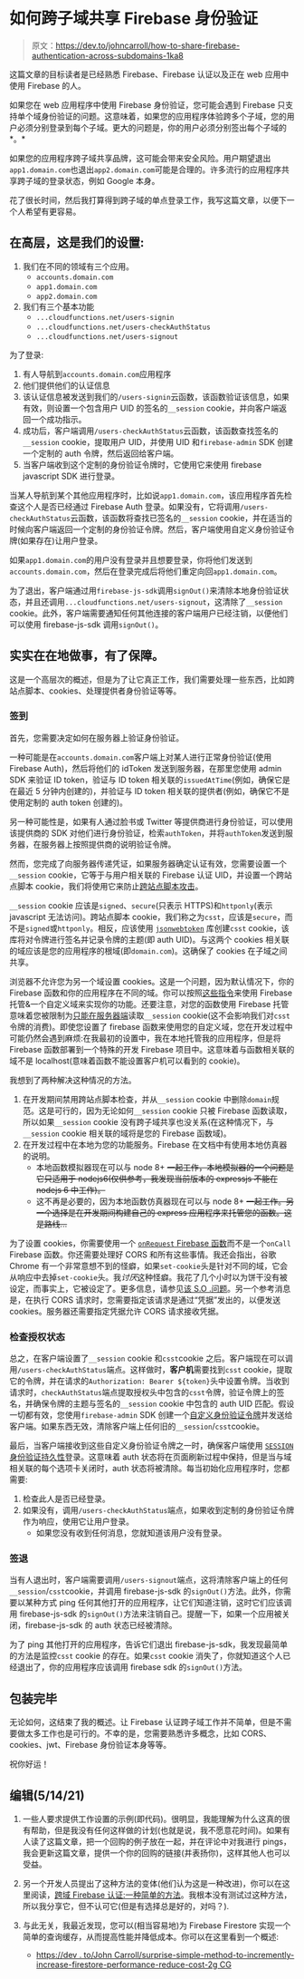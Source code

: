 # 如何跨子域共享 Firebase 身份验证

> 原文：<https://dev.to/johncarroll/how-to-share-firebase-authentication-across-subdomains-1ka8>

这篇文章的目标读者是已经熟悉 Firebase、Firebase 认证以及正在 web 应用中使用 Firebase 的人。

如果您在 web 应用程序中使用 Firebase 身份验证，您可能会遇到 Firebase 只支持单个域身份验证的问题。这意味着，如果您的应用程序体验跨多个子域，您的用户必须分别登录到每个子域。更大的问题是，你的用户必须分别签出每个子域的*。*

如果您的应用程序跨子域共享品牌，这可能会带来安全风险。用户期望退出`app1.domain.com`也退出`app2.domain.com`可能是合理的。许多流行的应用程序共享跨子域的登录状态，例如 Google 本身。

花了很长时间，然后我打算得到跨子域的单点登录工作，我写这篇文章，以便下一个人希望有更容易。

## 在高层，这是我们的设置:

1.  我们在不同的领域有三个应用。
    *   `accounts.domain.com`
    *   `app1.domain.com`
    *   `app2.domain.com`
2.  我们有三个基本功能
    *   `...cloudfunctions.net/users-signin`
    *   `...cloudfunctions.net/users-checkAuthStatus`
    *   `...cloudfunctions.net/users-signout`

为了登录:

1.  有人导航到`accounts.domain.com`应用程序
2.  他们提供他们的认证信息
3.  该认证信息被发送到我们的`/users-signin`云函数，该函数验证该信息，如果有效，则设置一个包含用户 UID 的签名的`__session` cookie，并向客户端返回一个成功指示。
4.  成功后，客户端调用`/users-checkAuthStatus`云函数，该函数查找签名的`__session` cookie，提取用户 UID，并使用 UID 和`firebase-admin` SDK 创建一个定制的 auth 令牌，然后返回给客户端。
5.  当客户端收到这个定制的身份验证令牌时，它使用它来使用 firebase javascript SDK 进行登录。

当某人导航到某个其他应用程序时，比如说`app1.domain.com`，该应用程序首先检查这个人是否已经通过 Firebase Auth 登录。如果没有，它将调用`/users-checkAuthStatus`云函数，该函数将查找已签名的`__session` cookie，并在适当的时候向客户端返回一个定制的身份验证令牌。然后，客户端使用自定义身份验证令牌(如果存在)让用户登录。

如果`app1.domain.com`的用户没有登录并且想要登录，你将他们发送到`accounts.domain.com`，然后在登录完成后将他们重定向回`app1.domain.com`。

为了退出，客户端通过用`firebase-js-sdk`调用`signOut()`来清除本地身份验证状态，并且还调用`...cloudfunctions.net/users-signout`，这清除了`__session` cookie。此外，客户端需要通知任何其他连接的客户端用户已经注销，以便他们可以使用 firebase-js-sdk 调用`signOut()`。

## 实实在在地做事，有了保障。

这是一个高层次的概述，但是为了让它真正工作，我们需要处理一些东西，比如跨站点脚本、cookies、处理提供者身份验证等等。

### 签到

首先，您需要决定如何在服务器上验证身份验证。

一种可能是在`accounts.domain.com`客户端上对某人进行正常身份验证(使用 Firebase Auth)，然后将他们的 idToken 发送到服务器，在那里您使用 admin SDK 来验证 ID token，验证与 ID token 相关联的`issuedAtTime`(例如，确保它是在最近 5 分钟内创建的)，并验证与 ID token 相关联的提供者(例如，确保它不是使用定制的 auth token 创建的)。

另一种可能性是，如果有人通过脸书或 Twitter 等提供商进行身份验证，可以使用该提供商的 SDK 对他们进行身份验证，检索`authToken`，并将`authToken`发送到服务器，在服务器上按照提供商的说明验证令牌。

然而，您完成了向服务器传递凭证，如果服务器确定认证有效，您需要设置一个`__session` cookie，它等于与用户相关联的 Firebase 认证 UID，并设置一个跨站点脚本 cookie，我们将使用它来防止[跨站点脚本攻击](https://en.wikipedia.org/wiki/Cross-site_scripting)。

`__session` cookie 应该是`signed`、`secure`(只表示 HTTPS)和`httponly`(表示 javascript 无法访问)。跨站点脚本 cookie，我们称之为`csst`，应该是`secure`，而不是`signed`或`httponly`。相反，应该使用 [`jsonwebtoken`](https://github.com/auth0/node-jsonwebtoken) 库创建`csst` cookie，该库将对令牌进行签名并记录令牌的主题(即 auth UID)。与这两个 cookies 相关联的域应该是您的应用程序的根域(即`domain.com`)。这确保了 cookies 在子域之间共享。

浏览器不允许您为另一个域设置 cookies。这是一个问题，因为默认情况下，你的 Firebase 函数和你的应用程序在不同的域。你可以按照[这些指令](https://stackoverflow.com/a/51461847/5490505)来使用 Firebase 托管&一个自定义域来实现你的功能。还要注意，对您的函数使用 Firebase 托管意味着您被限制为[只能在服务器端](https://firebase.google.com/docs/hosting/functions#using_cookies)读取`__session` cookie(这不会影响我们对`csst`令牌的消费)。即使您设置了 firebase 函数来使用您的自定义域，您在开发过程中可能仍然会遇到麻烦:在我最初的设置中，我在本地托管我的应用程序，但是将 Firebase 函数部署到一个特殊的开发 Firebase 项目中。这意味着与函数相关联的域不是 localhost(意味着函数不能设置客户机可以看到的 cookie)。

我想到了两种解决这种情况的方法。

1.  在开发期间禁用跨站点脚本检查，并从`__session` cookie 中删除`domain`规范。这是可行的，因为无论如何`__session` cookie 只被 Firebase 函数读取，所以如果`__session` cookie 没有跨子域共享也没关系(在这种情况下，与`__session` cookie 相关联的域将是您的 Firebase 函数域)。
2.  在开发过程中在本地为您的功能服务。Firebase 在文档中有使用本地仿真器的说明。
    *   本地函数模拟器现在可以与 node 8+ ~~一起工作，本地模拟器的一个问题是它只适用于 nodejs6(仅供参考，我发现当前版本的 expressjs 不能在 nodejs 6 中工作)。~~
    *   这不再是必要的，因为本地函数仿真器现在可以与 node 8+ ~~一起工作。另一个选择是在开发期间构建自己的 express 应用程序来托管您的函数。这是路线...~~

为了设置 cookies，你需要使用一个 [`onRequest` Firebase 函数](https://firebase.google.com/docs/functions/http-events)而不是一个`onCall` Firebase 函数。你还需要处理好 CORS 和所有这些事情。我还会指出，谷歌 Chrome 有一个非常意想不到的怪癖，如果`set-cookie`头是针对不同的域，它会从响应中去掉`set-cookie`头。我*讨厌*这种怪癖。我花了几个小时以为饼干没有被设定，而事实上，它被设定了。更多信息，请参见[该 S.O .问题](https://stackoverflow.com/a/55010828/5490505)。另一个参考消息是，在执行 CORS 请求时，您需要指定该请求是通过“凭据”发出的，以便发送 cookies。服务器还需要指定凭据允许 CORS 请求接收凭据。

### 检查授权状态

总之，在客户端设置了`__session` cookie 和`csst`cookie 之后。客户端现在可以调用`/users-checkAuthStatus`端点。这样做时，**客户机**需要找到`csst` cookie，提取它的令牌，并在请求的`Authorization: Bearer ${token}`头中设置令牌。当收到请求时，`checkAuthStatus`端点提取授权头中包含的`csst`令牌，验证令牌上的签名，并确保令牌的主题与签名的`__session` cookie 中包含的 auth UID 匹配。假设一切都有效，您使用`firebase-admin` SDK 创建一个[自定义身份验证令牌](https://firebase.google.com/docs/auth/web/custom-auth)并发送给客户端。如果东西无效，清除客户端上任何旧的`__session`/`csst`cookie。

最后，当客户端接收到这些自定义身份验证令牌之一时，确保客户端使用 [`SESSION`身份验证持久性](https://firebase.google.com/docs/auth/web/auth-state-persistence)登录。这意味着 auth 状态将在页面刷新过程中保持，但是当与域相关联的每个选项卡关闭时，auth 状态将被清除。每当初始化应用程序时，您都需要:

1.  检查此人是否已经登录。
2.  如果没有，调用`/users-checkAuthStatus`端点，如果收到定制的身份验证令牌作为响应，使用它让用户登录。
    *   如果您没有收到任何消息，您就知道该用户没有登录。

### 签退

当有人退出时，客户端需要调用`/users-signout`端点，这将清除客户端上的任何`__session`/`csst`cookie，并调用 firebase-js-sdk 的`signOut()`方法。此外，你需要以某种方式 ping 任何其他打开的应用程序，让它们知道注销，这时它们应该调用 firebase-js-sdk 的`signOut()`方法来注销自己。提醒一下，如果一个应用被关闭，firebase-js-sdk 的 auth 状态已经被清除。

为了 ping 其他打开的应用程序，告诉它们退出 firebase-js-sdk，我发现最简单的方法是监控`csst` cookie 的存在。如果`csst` cookie 消失了，你就知道这个人已经退出了，你的应用程序应该调用 firebase sdk 的`signOut()`方法。

## 包装完毕

无论如何，这结束了我的概述。让 Firebase 认证跨子域工作并不简单，但是不需要做太多工作也是可行的。不幸的是，您需要熟悉许多概念，比如 CORS、cookies、jwt、Firebase 身份验证本身等等。

祝你好运！

## 编辑(5/14/21)

1.  一些人要求提供工作设置的示例(即代码)。很明显，我能理解为什么这真的很有帮助，但是我没有任何这样做的计划(也就是说，我不愿意花时间)。如果有人读了这篇文章，把一个回购的例子放在一起，并在评论中对我进行 pings，我会更新这篇文章，提供一个你的回购的链接(并表扬你)，这样其他人也可以受益。

2.  另一个开发人员提出了这种方法的变体(他们认为这是一种改进)，你可以在这里阅读，[跨域 Firebase 认证:一种简单的方法](https://dev.to/brianburton/cross-domain-firebase-authentication-a-simple-approach-337k)。我根本没有测试过这种方法，所以我分享它，但不认可它(但是有选择总是好的，对吗？).

3.  与此无关，我最近发现，您可以(相当容易地)为 Firebase Firestore 实现一个简单的查询缓存，从而提高性能并降低成本。你可以在这里看到一个概述:

    *   [https://dev . to/John Carroll/surprise-simple-method-to-incremently-increase-firestore-performance-reduce-cost-2g CG](https://dev.to/johncarroll/surprisingly-simple-method-to-increase-firestore-performance-reduce-cost-2gcg)